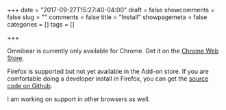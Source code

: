 +++
date = "2017-09-27T15:27:40-04:00"
draft = false
showcomments = false
slug = ""
comments = false
title = "Install"
showpagemeta = false
categories = []
tags = []

+++

Omnibear is currently only available for Chrome. Get it on the [Chrome Web Store](https://chrome.google.com/webstore/detail/omnibear/cjieakdeocmiimmphkfhdfbihhncoocn).

Firefox is supported but not yet available in the Add-on store. If you are comfortable doing a developer install in Firefox, you can get the [source code on Github](https://github.com/keithjgrant/omnibear).

I am working on support in other browsers as well.
